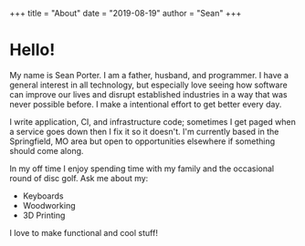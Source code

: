 +++
title = "About"
date = "2019-08-19"
author = "Sean"
+++

# Hello!

My name is Sean Porter. I am a father, husband, and programmer. I have a general interest in all technology, but especially love seeing how software can improve our lives and disrupt established industries in a way that was never possible before. I make a intentional effort to get better every day.

I write application, CI, and infrastructure code; sometimes I get paged when a service goes down then I fix it so it doesn't. I'm currently based in the Springfield, MO area but open to opportunities elsewhere if something should come along.

In my off time I enjoy spending time with my family and the occasional round of disc golf. Ask me about my:

- Keyboards
- Woodworking
- 3D Printing

I love to make functional and cool stuff!

